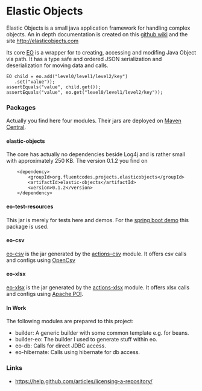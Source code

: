 # Elastic Objects

Elastic Objects
is a small java application framework
for handling complex objects.
An in depth documentation is created on this [github wiki](https://github.com/fluentcodes/elasticobjects/wiki)
and the site http://elasticobjects.com


Its core
[EO](https://github.com/fluentcodes/elasticobjects/blob/master/elastic-objects/src/main/java/org/fluentcodes/projects/elasticobjects/eo/EO.java)
is a wrapper
for to creating, accessing and modifing Java Object via path.
It has a type safe and ordered
 JSON serialization and deserialization for moving data and
calls.

```
EO child = eo.add("level0/level1/level2/key")
   .set("value"));
assertEquals("value", child.get());
assertEquals("value", eo.get("level0/level1/level2/key"));
```


### Packages
Actually you find here four modules.
Their jars are deployed on
[Maven Central](https://mvnrepository.com/artifact/org.fluentcodes.projects.elasticobjects).

#### elastic-objects
The core has actually no dependencies beside Log4j and is rather small with approximately 250 KB.
The version 0.1.2 you find on

```
    <dependency>
        <groupId>org.fluentcodes.projects.elasticobjects</groupId>
        <artifactId>elastic-objects</artifactId>
        <version>0.1.2</version>
    </dependency>
```

#### eo-test-resources
This jar is merely for tests here and demos. For the
[spring boot demo](https://github.com/fluentcodes/eo-example-springboot)
this package is used.

#### eo-csv
[eo-csv](https://mvnrepository.com/artifact/org.fluentcodes.projects.elasticobjects/eo-csv) is the jar
generated by the
[actions-csv](https://github.com/fluentcodes/elasticobjects/tree/master/actions-csv)
module. It offers csv calls and configs using
[OpenCsv](https://mvnrepository.com/artifact/com.opencsv/opencsv)

#### eo-xlsx
[eo-xlsx](https://mvnrepository.com/artifact/org.fluentcodes.projects.elasticobjects/eo-xlsx)
is the jar
generated by the
[actions-xlsx](https://github.com/fluentcodes/elasticobjects/tree/master/actions-xlsx)
module.
It offers xlsx calls and configs using
[Apache POI](https://mvnrepository.com/artifact/org.apache.poi/poi).

#### In Work
The following modules are prepared to this project:
* builder: A generic builder with some common template e.g. for beans.
* builder-eo: The builder I used to generate stuff within eo.
* eo-db: Calls for direct JDBC access.
* eo-hibernate: Calls using hibernate for db access.


### Links
* https://help.github.com/articles/licensing-a-repository/
